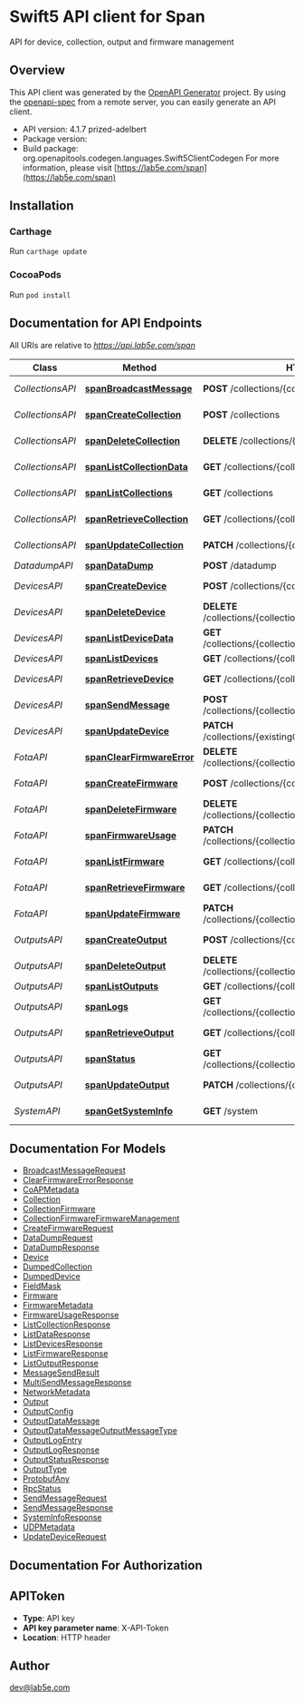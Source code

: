 # Swift5 API client for Span

API for device, collection, output and firmware management

## Overview
This API client was generated by the [OpenAPI Generator](https://openapi-generator.tech) project.  By using the [openapi-spec](https://github.com/OAI/OpenAPI-Specification) from a remote server, you can easily generate an API client.

- API version: 4.1.7 prized-adelbert
- Package version: 
- Build package: org.openapitools.codegen.languages.Swift5ClientCodegen
For more information, please visit [https://lab5e.com/span](https://lab5e.com/span)

## Installation

### Carthage

Run `carthage update`

### CocoaPods

Run `pod install`

## Documentation for API Endpoints

All URIs are relative to *https://api.lab5e.com/span*

Class | Method | HTTP request | Description
------------ | ------------- | ------------- | -------------
*CollectionsAPI* | [**spanBroadcastMessage**](docs/CollectionsAPI.md#spanbroadcastmessage) | **POST** /collections/{collectionId}/to | Broadcast message
*CollectionsAPI* | [**spanCreateCollection**](docs/CollectionsAPI.md#spancreatecollection) | **POST** /collections | Create collection
*CollectionsAPI* | [**spanDeleteCollection**](docs/CollectionsAPI.md#spandeletecollection) | **DELETE** /collections/{collectionId} | Delete collection
*CollectionsAPI* | [**spanListCollectionData**](docs/CollectionsAPI.md#spanlistcollectiondata) | **GET** /collections/{collectionId}/data | Get payloads
*CollectionsAPI* | [**spanListCollections**](docs/CollectionsAPI.md#spanlistcollections) | **GET** /collections | List collections
*CollectionsAPI* | [**spanRetrieveCollection**](docs/CollectionsAPI.md#spanretrievecollection) | **GET** /collections/{collectionId} | Retrieve collection
*CollectionsAPI* | [**spanUpdateCollection**](docs/CollectionsAPI.md#spanupdatecollection) | **PATCH** /collections/{collectionId} | Update collection
*DatadumpAPI* | [**spanDataDump**](docs/DatadumpAPI.md#spandatadump) | **POST** /datadump | Data dump
*DevicesAPI* | [**spanCreateDevice**](docs/DevicesAPI.md#spancreatedevice) | **POST** /collections/{collectionId}/devices | Create device
*DevicesAPI* | [**spanDeleteDevice**](docs/DevicesAPI.md#spandeletedevice) | **DELETE** /collections/{collectionId}/devices/{deviceId} | Remove device
*DevicesAPI* | [**spanListDeviceData**](docs/DevicesAPI.md#spanlistdevicedata) | **GET** /collections/{collectionId}/devices/{deviceId}/data | Get payloads
*DevicesAPI* | [**spanListDevices**](docs/DevicesAPI.md#spanlistdevices) | **GET** /collections/{collectionId}/devices | List devices
*DevicesAPI* | [**spanRetrieveDevice**](docs/DevicesAPI.md#spanretrievedevice) | **GET** /collections/{collectionId}/devices/{deviceId} | Retrieve device
*DevicesAPI* | [**spanSendMessage**](docs/DevicesAPI.md#spansendmessage) | **POST** /collections/{collectionId}/devices/{deviceId}/to | Send message
*DevicesAPI* | [**spanUpdateDevice**](docs/DevicesAPI.md#spanupdatedevice) | **PATCH** /collections/{existingCollectionId}/devices/{deviceId} | Update device
*FotaAPI* | [**spanClearFirmwareError**](docs/FotaAPI.md#spanclearfirmwareerror) | **DELETE** /collections/{collectionId}/devices/{deviceId}/fwerror | Clear FOTA error
*FotaAPI* | [**spanCreateFirmware**](docs/FotaAPI.md#spancreatefirmware) | **POST** /collections/{collectionId}/firmware | Create firmware
*FotaAPI* | [**spanDeleteFirmware**](docs/FotaAPI.md#spandeletefirmware) | **DELETE** /collections/{collectionId}/firmware/{imageId} | Delete firmware
*FotaAPI* | [**spanFirmwareUsage**](docs/FotaAPI.md#spanfirmwareusage) | **PATCH** /collections/{collectionId}/firmware/{imageId}/usage | Firmware usage
*FotaAPI* | [**spanListFirmware**](docs/FotaAPI.md#spanlistfirmware) | **GET** /collections/{collectionId}/firmware | List firmware
*FotaAPI* | [**spanRetrieveFirmware**](docs/FotaAPI.md#spanretrievefirmware) | **GET** /collections/{collectionId}/firmware/{imageId} | Retrieve firmware
*FotaAPI* | [**spanUpdateFirmware**](docs/FotaAPI.md#spanupdatefirmware) | **PATCH** /collections/{collectionId}/firmware/{imageId} | Update firmware
*OutputsAPI* | [**spanCreateOutput**](docs/OutputsAPI.md#spancreateoutput) | **POST** /collections/{collectionId}/outputs | Create output
*OutputsAPI* | [**spanDeleteOutput**](docs/OutputsAPI.md#spandeleteoutput) | **DELETE** /collections/{collectionId}/outputs/{outputId} | Delete output
*OutputsAPI* | [**spanListOutputs**](docs/OutputsAPI.md#spanlistoutputs) | **GET** /collections/{collectionId}/outputs | List outputs
*OutputsAPI* | [**spanLogs**](docs/OutputsAPI.md#spanlogs) | **GET** /collections/{collectionId}/outputs/{outputId}/logs | Output logs
*OutputsAPI* | [**spanRetrieveOutput**](docs/OutputsAPI.md#spanretrieveoutput) | **GET** /collections/{collectionId}/outputs/{outputId} | Retrieve output
*OutputsAPI* | [**spanStatus**](docs/OutputsAPI.md#spanstatus) | **GET** /collections/{collectionId}/outputs/{outputId}/status | Output status
*OutputsAPI* | [**spanUpdateOutput**](docs/OutputsAPI.md#spanupdateoutput) | **PATCH** /collections/{collectionId}/outputs/{outputId} | Update output
*SystemAPI* | [**spanGetSystemInfo**](docs/SystemAPI.md#spangetsysteminfo) | **GET** /system | System information


## Documentation For Models

 - [BroadcastMessageRequest](docs/BroadcastMessageRequest.md)
 - [ClearFirmwareErrorResponse](docs/ClearFirmwareErrorResponse.md)
 - [CoAPMetadata](docs/CoAPMetadata.md)
 - [Collection](docs/Collection.md)
 - [CollectionFirmware](docs/CollectionFirmware.md)
 - [CollectionFirmwareFirmwareManagement](docs/CollectionFirmwareFirmwareManagement.md)
 - [CreateFirmwareRequest](docs/CreateFirmwareRequest.md)
 - [DataDumpRequest](docs/DataDumpRequest.md)
 - [DataDumpResponse](docs/DataDumpResponse.md)
 - [Device](docs/Device.md)
 - [DumpedCollection](docs/DumpedCollection.md)
 - [DumpedDevice](docs/DumpedDevice.md)
 - [FieldMask](docs/FieldMask.md)
 - [Firmware](docs/Firmware.md)
 - [FirmwareMetadata](docs/FirmwareMetadata.md)
 - [FirmwareUsageResponse](docs/FirmwareUsageResponse.md)
 - [ListCollectionResponse](docs/ListCollectionResponse.md)
 - [ListDataResponse](docs/ListDataResponse.md)
 - [ListDevicesResponse](docs/ListDevicesResponse.md)
 - [ListFirmwareResponse](docs/ListFirmwareResponse.md)
 - [ListOutputResponse](docs/ListOutputResponse.md)
 - [MessageSendResult](docs/MessageSendResult.md)
 - [MultiSendMessageResponse](docs/MultiSendMessageResponse.md)
 - [NetworkMetadata](docs/NetworkMetadata.md)
 - [Output](docs/Output.md)
 - [OutputConfig](docs/OutputConfig.md)
 - [OutputDataMessage](docs/OutputDataMessage.md)
 - [OutputDataMessageOutputMessageType](docs/OutputDataMessageOutputMessageType.md)
 - [OutputLogEntry](docs/OutputLogEntry.md)
 - [OutputLogResponse](docs/OutputLogResponse.md)
 - [OutputStatusResponse](docs/OutputStatusResponse.md)
 - [OutputType](docs/OutputType.md)
 - [ProtobufAny](docs/ProtobufAny.md)
 - [RpcStatus](docs/RpcStatus.md)
 - [SendMessageRequest](docs/SendMessageRequest.md)
 - [SendMessageResponse](docs/SendMessageResponse.md)
 - [SystemInfoResponse](docs/SystemInfoResponse.md)
 - [UDPMetadata](docs/UDPMetadata.md)
 - [UpdateDeviceRequest](docs/UpdateDeviceRequest.md)


## Documentation For Authorization


## APIToken

- **Type**: API key
- **API key parameter name**: X-API-Token
- **Location**: HTTP header


## Author

dev@lab5e.com

